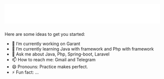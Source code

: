 <h1 align="center">
  <img src="https://raw.githubusercontent.com/martonlederer/martonlederer/master/name.svg" alt="Code-Smith-Craft" />
</h1>

Here are some ideas to get you started:

- 🔭 I’m currently working on Garant 
- 🌱 I’m currently learning Java with framework and Php with framework
- 💬 Ask me about Java, Php, Spring-boot, Laravel
- 📫 How to reach me: Gmail and Telegram
- 😄 Pronouns: Practice makes perfect.
- ⚡ Fun fact: ...

